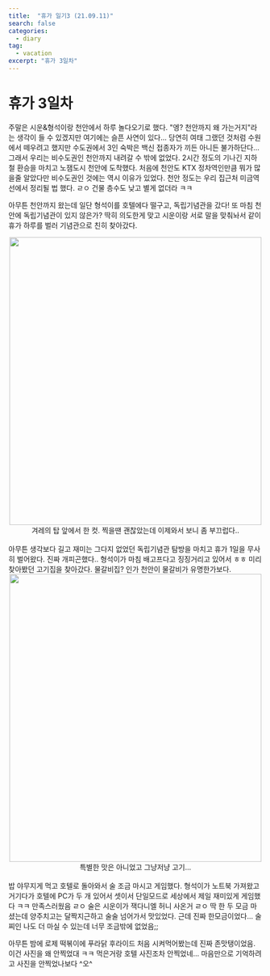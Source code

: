 ```yaml
---
title:  "휴가 일기3 (21.09.11)"
search: false
categories: 
  - diary
tag:
  - vacation
excerpt: "휴가 3일차"
---
```


# 휴가 3일차

주말은 시운&형석이랑 천안에서 하루 놀다오기로 했다. "엥? 천안까지 왜 가는거지"라는 생각이 들 수 있겠지만 여기에는 슬픈 사연이 있다... 당연히 여태 그랬던 것처럼 수원에서 떼우려고 했지만 수도권에서 3인 숙박은 백신 접종자가 끼든 아니든 불가하단다... 그래서 우리는 비수도권인 천안까지 내려갈 수 밖에 없었다. 2시간 정도의 기나긴 지하철 환승을 마치고 노잼도시 천안에 도착했다. 처음에 천안도 KTX 정차역인만큼 뭐가 많을줄 알았다만 비수도권인 것에는 역시 이유가 있었다. 천안 정도는 우리 집근처 미금역 선에서 정리될 법 했다. ㄹㅇ 건물 층수도 낮고 별게 없더라 ㅋㅋ  


아무튼 천안까지 왔는데 일단 형석이를 호텔에다 떨구고, 독립기념관을 갔다! 또 마침 천안에 독립기념관이 있지 않은가? 딱히 의도한게 맞고 시운이랑 서로 말을 맞춰놔서 같이 휴가 하루를 벌러 기념관으로 친히 찾아갔다. 

<center>
<img src= "https://user-images.githubusercontent.com/68508521/133479193-13eac2ea-9927-4e71-be81-866596e65d54.jpg" width="500" height="570">  

<br>
겨레의 탑 앞에서 한 컷.  
찍을땐 괜찮았는데 이제와서 보니 좀 부끄럽다..
</center>
<br>
아무튼 생각보다 길고 재미는 그다지 없었던 독립기념관 탐방을 마치고 휴가 1일을 무사히 벌어왔다. 진짜 개피곤했다..  형석이가 마침 배고프다고 징징거리고 있어서 ㅎㅎ 미리 찾아봤던 고기집을 찾아갔다. 물갈비집? 인가 천안이 물갈비가 유명한가보다. 

<center>
<img src= "https://user-images.githubusercontent.com/68508521/133479789-838fd30b-c134-4934-8cb6-25b8b9d0e8c5.png" width="500" height="570">  

<br>
특별한 맛은 아니었고 그냥저냥 고기...
</center>
<br>
밥 야무지게 먹고 호텔로 돌아와서 술 조금 마시고 게임했다. 형석이가 노트북 가져왔고 거기다가 호텔에 PC가 두 개 있어서 셋이서 단일모드로 세상에서 제일 재미있게 게임했다 ㅋㅋ 만족스러웠음 ㄹㅇ 술은 시운이가 잭다니엘 허니 사온거 ㄹㅇ 딱 한 두 모금 마셨는데 양주치고는 달짝지근하고 술술 넘어가서 맛있었다. 근데 진짜 한모금이었다... 술찌인 나도 더 마실 수 있는데 너무 조금밖에 없었음;;  

아무튼 밤에 로제 떡볶이에 푸라닭 후라이드 처음 시켜먹어봤는데 진짜 존맛탱이었음. 이건 사진을 왜 안찍었대 ㅋㅋ 먹은거랑 호텔 사진조차 안찍었네... 마음만으로 기억하려고 사진을 안찍었나보다 ^오^ 

